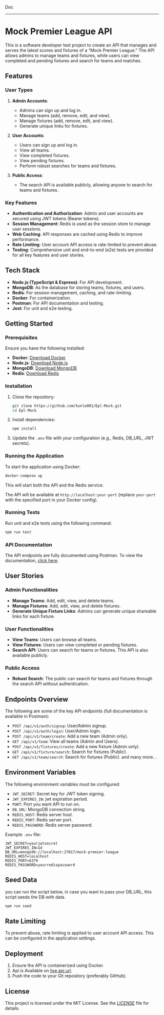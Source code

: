 Doc

---

# Mock Premier League API

This is a software developer test project to create an API that manages and serves the latest scores and fixtures of a “Mock Premier League.” The API allows admins to manage teams and fixtures, while users can view completed and pending fixtures and search for teams and matches.

## Features

### User Types

1. **Admin Accounts**:

   - Admins can sign up and log in.
   - Manage teams (add, remove, edit, and view).
   - Manage fixtures (add, remove, edit, and view).
   - Generate unique links for fixtures.

2. **User Accounts**:

   - Users can sign up and log in.
   - View all teams.
   - View completed fixtures.
   - View pending fixtures.
   - Perform robust searches for teams and fixtures.

3. **Public Access**:
   - The search API is available publicly, allowing anyone to search for teams and fixtures.

### Key Features

- **Authentication and Authorization**: Admin and user accounts are secured using JWT tokens (Bearer tokens).
- **Session Management**: Redis is used as the session store to manage user sessions.
- **Web Caching**: API responses are cached using Redis to improve performance.
- **Rate Limiting**: User account API access is rate-limited to prevent abuse.
- **Testing**: Comprehensive unit and end-to-end (e2e) tests are provided for all key features and user stories.

## Tech Stack

- **Node.js (TypeScript & Express)**: For API development.
- **MongoDB**: As the database for storing teams, fixtures, and users.
- **Redis**: For session management, caching, and rate-limiting.
- **Docker**: For containerization.
- **Postman**: For API documentation and testing.
- **Jest**: For unit and e2e testing.

## Getting Started

### Prerequisites

Ensure you have the following installed:

- **Docker**: [Download Docker](https://www.docker.com/get-started)
- **Node.js**: [Download Node.js](https://nodejs.org/)
- **MongoDB**: [Download MongoDB](https://www.mongodb.com/)
- **Redis**: [Download Redis](https://redis.io/)

### Installation

1. Clone the repository:

   ```bash
   git clone https://github.com/kunle001/Epl-Mock.git
   cd Epl-Mock
   ```

2. Install dependencies:

   ```bash
   npm install
   ```

3. Update the `.env` file with your configuration (e.g., Redis, DB_URL, JWT secrets).

### Running the Application

To start the application using Docker:

```bash
docker-compose up
```

This will start both the API and the Redis service.

The API will be available at `http://localhost:your-port` (replace `your-port` with the specified port in your Docker config).

### Running Tests

Run unit and e2e tests using the following command:

```bash
npm run test
```

### API Documentation

The API endpoints are fully documented using Postman. To view the documentation, [click here](https://documenter.getpostman.com/view/22302216/2sAXxWaV56).

## User Stories

### Admin Functionalities

- **Manage Teams**: Add, edit, view, and delete teams.
- **Manage Fixtures**: Add, edit, view, and delete fixtures.
- **Generate Unique Fixture Links**: Admins can generate unique shareable links for each fixture.

### User Functionalities

- **View Teams**: Users can browse all teams.
- **View Fixtures**: Users can view completed or pending fixtures.
- **Search API**: Users can search for teams or fixtures. This API is also available publicly.

### Public Access

- **Robust Search**: The public can search for teams and fixtures through the search API without authentication.

## Endpoints Overview

The following are some of the key API endpoints (full documentation is available in Postman):

- `POST /api/v1/auth/signup`: User/Admin signup.
- `POST /api/v1/auth/login`: User/Admin login.
- `POST /api/v1/team/create`: Add a new team (Admin only).
- `GET /api/v1/team`: View all teams (Admin and Users).
- `POST /api/v1/fixtures/create`: Add a new fixture (Admin only).
- `GET /api/v1/fixture/search`: Search for fixtures (Public).
- `GET /api/v1/team/search`: Search for fixtures (Public).
  and many more...

## Environment Variables

The following environment variables must be configured:

- `JWT_SECRET`: Secret key for JWT token signing.
- `JWT_EXPIRES_IN`: jwt expiration period.
- `PORT`: Port you want API to run on.
- `DB_URL`: MongoDB connection string.
- `REDIS_HOST`: Redis server host.
- `REDIS_PORT`: Redis server port.
- `REDIS_PASSWORD`: Redis server password.

Example `.env` file:

```env
JWT_SECRET=yourjwtsecret
JWT_EXPIRES_IN=1d
DB_URL=mongodb://localhost:27017/mock-premier-league
REDIS_HOST=localhost
REDIS_PORT=6379
REDIS_PASSWORD=yourredispassword
```

## Seed Data

you can run the script below, in case you want to pass your DB_URL, this script seeds the DB with data.

```bash
npm run seed
```

## Rate Limiting

To prevent abuse, rate limiting is applied to user account API access. This can be configured in the application settings.

## Deployment

1. Ensure the API is containerized using Docker.
2. Api is Available on [live api url](https://heroku.com).
3. Push the code to your Git repository (preferably GitHub).

## License

This project is licensed under the MIT License. See the [LICENSE](LICENSE) file for details.
